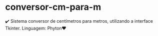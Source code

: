 # conversor-cm-para-m
✔️ Sistema conversor de centímetros para metros, utilizando a interface Tkinter. Linguagem: Phyton❤️
